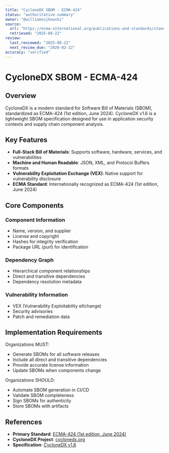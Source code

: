 ```yaml
---
title: "CycloneDX SBOM - ECMA-424"
status: "authoritative-summary"
owner: "@williamzujkowski"
source:
  url: "https://ecma-international.org/publications-and-standards/standards/ecma-424/"
  retrieved: "2025-08-22"
review:
  last_reviewed: "2025-08-22"
  next_review_due: "2026-02-22"
accuracy: "verified"
---
```


# CycloneDX SBOM - ECMA-424

## Overview

CycloneDX is a modern standard for Software Bill of Materials (SBOM), standardized as ECMA-424 (1st edition, June 2024). CycloneDX v1.6 is a lightweight SBOM specification designed for use in application security contexts and supply chain component analysis.

## Key Features

- **Full-Stack Bill of Materials**: Supports software, hardware, services, and vulnerabilities
- **Machine and Human Readable**: JSON, XML, and Protocol Buffers formats
- **Vulnerability Exploitation Exchange (VEX)**: Native support for vulnerability disclosure
- **ECMA Standard**: Internationally recognized as ECMA-424 (1st edition, June 2024)

## Core Components

### Component Information

- Name, version, and supplier
- License and copyright
- Hashes for integrity verification
- Package URL (purl) for identification

### Dependency Graph

- Hierarchical component relationships
- Direct and transitive dependencies
- Dependency resolution metadata

### Vulnerability Information

- VEX (Vulnerability Exploitability eXchange)
- Security advisories
- Patch and remediation data

## Implementation Requirements

Organizations MUST:

- Generate SBOMs for all software releases
- Include all direct and transitive dependencies
- Provide accurate license information
- Update SBOMs when components change

Organizations SHOULD:

- Automate SBOM generation in CI/CD
- Validate SBOM completeness
- Sign SBOMs for authenticity
- Store SBOMs with artifacts

## References

- **Primary Standard**: [ECMA-424 (1st edition, June 2024)](https://ecma-international.org/publications-and-standards/standards/ecma-424/)
- **CycloneDX Project**: [cyclonedx.org](https://cyclonedx.org/)
- **Specification**: [CycloneDX v1.6](https://cyclonedx.org/specification/)

